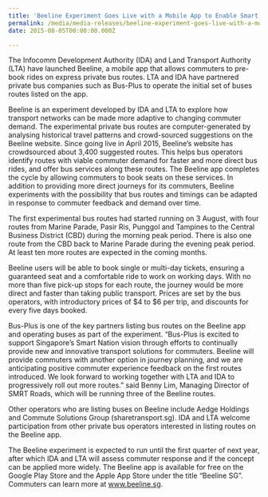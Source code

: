 ```yaml
---
title: 'Beeline Experiment Goes Live with a Mobile App to Enable Smart, Pre-booked Express Bus Rides'
permalink: /media/media-releases/beeline-experiment-goes-live-with-a-mobile-app-to-enable-smart-pre-booked-express-bus-rides
date: 2015-08-05T00:00:00.000Z

---
```


The Infocomm Development Authority (IDA) and Land Transport Authority (LTA) have launched Beeline, a mobile app that allows commuters to pre-book rides on express private bus routes. LTA and IDA have partnered private bus companies such as Bus-Plus to operate the initial set of buses routes listed on the app.

Beeline is an experiment developed by IDA and LTA to explore how transport networks can be made more adaptive to changing commuter demand. The experimental private bus routes are computer-generated by analysing historical travel patterns and crowd-sourced suggestions on the Beeline website. Since going live in April 2015, Beeline’s website has crowdsourced about 3,400 suggested routes. This helps bus operators identify routes with viable commuter demand for faster and more direct bus rides, and offer bus services along these routes. The Beeline app completes the cycle by allowing commuters to book seats on these services. In addition to providing more direct journeys for its commuters, Beeline experiments with the possibility that bus routes and timings can be adapted in response to commuter feedback and demand over time.

The first experimental bus routes had started running on 3 August, with four routes from Marine Parade, Pasir Ris, Punggol and Tampines to the Central Business District (CBD) during the morning peak period. There is also one route from the CBD back to Marine Parade during the evening peak period. At least ten more routes are expected in the coming months.

Beeline users will be able to book single or multi-day tickets, ensuring a guaranteed seat and a comfortable ride to work on working days. With no more than five pick-up stops for each route, the journey would be more direct and faster than taking public transport. Prices are set by the bus operators, with introductory prices of $4 to $6 per trip, and discounts for every five days booked.

Bus-Plus is one of the key partners listing bus routes on the Beeline app and operating buses as part of the experiment. “Bus-Plus is excited to support Singapore’s Smart Nation vision through efforts to continually provide new and innovative transport solutions for commuters. Beeline will provide commuters with another option in journey planning, and we are anticipating positive commuter experience feedback on the first routes introduced. We look forward to working together with LTA and IDA to progressively roll out more routes.” said Benny Lim, Managing Director of SMRT Roads, which will be running three of the Beeline routes.

Other operators who are listing buses on Beeline include Aedge Holdings and Commute Solutions Group (sharetransport.sg). IDA and LTA welcome participation from other private bus operators interested in listing routes on the Beeline app.

The Beeline experiment is expected to run until the first quarter of next year, after which IDA and LTA will assess commuter response and if the concept can be applied more widely. The Beeline app is available for free on the Google Play Store and the Apple App Store under the title “Beeline SG”. Commuters can learn more at www.beeline.sg.

